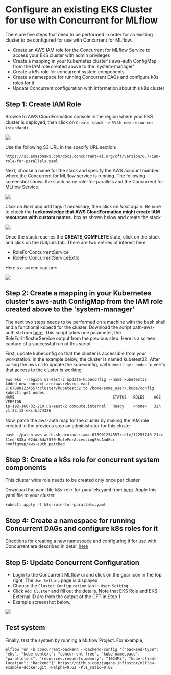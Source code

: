 # Configure an existing EKS Cluster for use with Concurrent for MLflow

There are five steps that need to be performed in order for an existing cluster to be configured for use with Concurrent for MLflow.

- Create an AWS IAM role for the Concurrent for MLflow Service to access your EKS cluster with admin privileges
- Create a mapping in your Kubernetes cluster's aws-auth ConfigMap from the IAM role created above to the 'system-manager' 
- Create a k8s role for concurrent system components
- Create a namespace for running Concurrent DAGs and configure k8s roles for it
- Update Concurrent configuration with information about this k8s cluster

## Step 1: Create IAM Role

Browse to AWS CloudFormation console in the region where your EKS cluster is deployed, then click on ``Create stack -> With new resources (standard)``.

[![](https://docs.concurrent-ai.org/images/install-existing-1.png?raw=true)](https://docs.concurrent-ai.org/images/install-existing-1.png?raw=true)

Use the following S3 URL in the specify URL section:

```
https://s3.amazonaws.com/docs.concurrent-ai.org/cft/version/0.7/iam-role-for-parallels.yaml
```

Next, choose a name for the stack and specify the AWS account number where the Concurrent for MLflow service is running. The following screenshot shows the stack name role-for-parallels and the Concurrent for MLflow Service.


[![](https://docs.concurrent-ai.org/images/install-existing-2.png?raw=true)](https://docs.concurrent-ai.org/images/install-existing-2.png?raw=true)


Click on *Next* and add tags if necessary, then click on *Next* again. Be sure to check the **I acknowledge that AWS CloudFormation might create IAM resources with custom names.** box as shown below and create the stack

[![](https://docs.concurrent-ai.org/images/install-existing-3.png?raw=true)](https://docs.concurrent-ai.org/images/install-existing-3.png?raw=true)

Once the stack reaches the **CREATE_COMPLETE** state, click on the stack and click on the *Outputs* tab. There are two entries of interest here:

- RoleForConcurrentService
- RoleForConcurrentServiceExtId

Here's a screen capture:

[![](https://docs.concurrent-ai.org/images/install-existing-4.png?raw=true)](https://docs.concurrent-ai.org/images/install-existing-4.png?raw=true)

## Step 2: Create a mapping in your Kubernetes cluster's aws-auth ConfigMap from the IAM role created above to the 'system-manager' 

The next two steps needs to be performed on a machine with the bash shell and a functional kubectl for the cluster. Download the script path-aws-auth.sh from [here](https://docs.concurrent-ai.org/scripts/patch-aws-auth.sh "Download patch-aws-auth.sh"). This script takes one parameter, the RoleForInfinstorService output from the previous step. Here is a screen capture of a successful run of this script

First, update kubeconfig so that the cluster is accessible from your workstation. In the example below, the cluster is named kubetest32. After calling the aws cli to update the kubeconfig, call ``kubectl get nodes`` to verify that access to the cluster is working.

```
aws eks --region us-east-2 update-kubeconfig --name kubetest32
Added new context arn:aws:eks:us-east-2:678901234557:cluster/kubetest32 to /home/some_user/.kube/config
kubectl get nodes
NAME                                           STATUS   ROLES    AGE   VERSION
ip-192-168-32-210.us-east-2.compute.internal   Ready    <none>   32h   v1.22.12-eks-ba74326
```

Now, patch the aws-auth map for the cluster by making the IAM role created in the previous step an administrator for this cluster

```
bash ./patch-aws-auth.sh arn:aws:iam::678901234557:role/72253740-21cc-11ed-838a-024da6da7570-RoleForAccessingEksAndEcr
configmap/aws-auth patched

```

## Step 3: Create a k8s role for concurrent system components

This cluster wide role needs to be created only once per cluster

Download the yaml file k8s-role-for-parallels.yaml from [here](https://docs.concurrent-ai.org/scripts/k8s-role-for-parallels.yaml "Download k8s-role-for-parallels.yaml"). Apply this yaml file to your cluster

```
kubectl apply -f k8s-role-for-parallels.yaml
```

## Step 4: Create a namespace for running Concurrent DAGs and configure k8s roles for it

Directions for creating a new namespace and configuring it for use with Concurrent are described in detail [here](https://docs.concurrent-ai.org/files/add-namespace/ "Add namespace")


## Step 5: Update Concurrent Configuration

- Login to the Concurrent MLflow ui and click on the gear icon in the top right. The `Use Setting` page is displayed
- Choose the `Cluster Configuration` tab in `User Setting`
- Click `Add Cluster` and fill out the details. Note that EKS Role and EKS External ID are from the output of the CFT in Step 1
- Example screenshot below.

[![](https://docs.concurrent-ai.org/images/configure-cluster.png?raw=true)](https://docs.concurrent-ai.org/images/configure-cluster.png?raw=true)

## Test system

Finally, test the system by running a MLflow Project. For example,

```
mlflow run -b concurrent-backend --backend-config '{"backend-type": "eks", "kube-context": "concurrent-free", "kube-namespace": "parallelsns", "resources.requests.memory": "1024Mi", "kube-client-location": "backend"}' https://github.com/jagane-infinstor/mlflow-example-docker.git -Palpha=0.62 -Pl1_ratio=0.02
```

